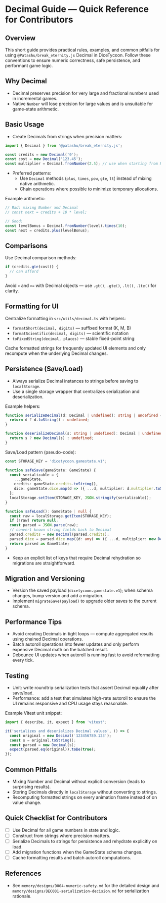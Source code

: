 # Decimal Guide — Quick Reference for Contributors

## Overview

This short guide provides practical rules, examples, and common pitfalls for using `@Patashu/break_eternity.js` Decimal in DiceTycoon. Follow these conventions to ensure numeric correctness, safe persistence, and performant game logic.

## Why Decimal

- Decimal preserves precision for very large and fractional numbers used in incremental games.
- Native `Number` will lose precision for large values and is unsuitable for game-state arithmetic.

## Basic Usage

- Create Decimals from strings when precision matters:

```ts
import { Decimal } from '@patashu/break_eternity.js';

const credits = new Decimal('0');
const cost = new Decimal('123.45');
const multiplier = Decimal.fromNumber(2.5); // use when starting from Number
```

- Preferred patterns:
  - Use `Decimal` methods (`plus`, `times`, `pow`, `gte`, `lt`) instead of mixing native arithmetic.
  - Chain operations where possible to minimize temporary allocations.

Example arithmetic:

```ts
// Bad: mixing Number and Decimal
// const next = credits + 10 * level;

// Good:
const levelBonus = Decimal.fromNumber(level).times(10);
const next = credits.plus(levelBonus);
```

## Comparisons

Use Decimal comparison methods:

```ts
if (credits.gte(cost)) {
  // can afford
}
```

Avoid `>` and `>=` with Decimal objects — use `.gt()`, `.gte()`, `.lt()`, `.lte()` for clarity.

## Formatting for UI

Centralize formatting in `src/utils/decimal.ts` with helpers:

- `formatShort(decimal, digits)` — suffixed format (K, M, B)
- `formatScientific(decimal, digits)` — scientific notation
- `toFixedString(decimal, places)` — stable fixed-point string

Cache formatted strings for frequently updated UI elements and only recompute when the underlying Decimal changes.

## Persistence (Save/Load)

- Always serialize Decimal instances to strings before saving to `localStorage`.
- Use a single storage wrapper that centralizes serialization and deserialization.

Example helpers:

```ts
function serializeDecimal(d: Decimal | undefined): string | undefined {
  return d ? d.toString() : undefined;
}

function deserializeDecimal(s: string | undefined): Decimal | undefined {
  return s ? new Decimal(s) : undefined;
}
```

Save/Load pattern (pseudo-code):

```ts
const STORAGE_KEY = 'dicetycoon.gamestate.v1';

function safeSave(gameState: GameState) {
  const serializable = {
    ...gameState,
    credits: gameState.credits.toString(),
    dice: gameState.dice.map(d => ({ ...d, multiplier: d.multiplier.toString() })),
  };
  localStorage.setItem(STORAGE_KEY, JSON.stringify(serializable));
}

function safeLoad(): GameState | null {
  const raw = localStorage.getItem(STORAGE_KEY);
  if (!raw) return null;
  const parsed = JSON.parse(raw);
  // convert known string fields back to Decimal
  parsed.credits = new Decimal(parsed.credits);
  parsed.dice = parsed.dice.map((d: any) => ({ ...d, multiplier: new Decimal(d.multiplier) }));
  return parsed as GameState;
}
```

- Keep an explicit list of keys that require Decimal rehydration so migrations are straightforward.

## Migration and Versioning

- Version the saved payload (`dicetycoon.gamestate.v1`); when schema changes, bump version and add a migration.
- Implement `migrateSave(payload)` to upgrade older saves to the current schema.

## Performance Tips

- Avoid creating Decimals in tight loops — compute aggregated results using chained Decimal operations.
- Batch autoroll operations into fewer updates and only perform expensive Decimal math on the batched result.
- Debounce UI updates when autoroll is running fast to avoid reformatting every tick.

## Testing

- Unit: write roundtrip serialization tests that assert Decimal equality after save/load.
- Performance: add a test that simulates high-rate autoroll to ensure the UI remains responsive and CPU usage stays reasonable.

Example Vitest unit snippet:

```ts
import { describe, it, expect } from 'vitest';

it('serializes and deserializes Decimal values', () => {
  const original = new Decimal('123456789.123');
  const s = original.toString();
  const parsed = new Decimal(s);
  expect(parsed.eq(original)).toBe(true);
});
```

## Common Pitfalls

- Mixing Number and Decimal without explicit conversion (leads to surprising results).
- Storing Decimals directly in `localStorage` without converting to strings.
- Recomputing formatted strings on every animation frame instead of on value change.

## Quick Checklist for Contributors

- [ ] Use Decimal for all game numbers in state and logic.
- [ ] Construct from strings where precision matters.
- [ ] Serialize Decimals to strings for persistence and rehydrate explicitly on load.
- [ ] Add migration functions when the GameState schema changes.
- [ ] Cache formatting results and batch autoroll computations.

## References

- See `memory/designs/D004-numeric-safety.md` for the detailed design and `memory/designs/DEC001-serialization-decision.md` for serialization rationale.
